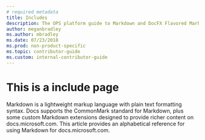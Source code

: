 ```yaml
---
# required metadata
title: Includes
description: The OPS platform guide to Markdown and DocFX Flavored Markdown (DFM) extensions.
author: meganbradley
ms.author: mbradley
ms.date: 07/23/2018
ms.prod: non-product-specific
ms.topic: contributor-guide
ms.custom: internal-contributor-guide
---
```


# This is a include page

Markdown is a lightweight markup language with plain text formatting syntax. Docs supports the CommonMark standard for Markdown, plus some custom Markdown extensions designed to provide richer content on docs.microsoft.com. This article provides an alphabetical reference for using Markdown for docs.microsoft.com.
